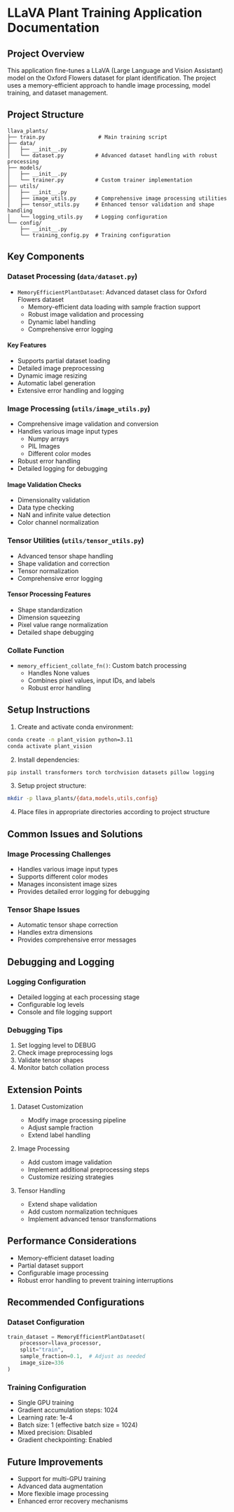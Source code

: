 # LLaVA Plant Training Application Documentation

## Project Overview
This application fine-tunes a LLaVA (Large Language and Vision Assistant) model on the Oxford Flowers dataset for plant identification. The project uses a memory-efficient approach to handle image processing, model training, and dataset management.

## Project Structure
```
llava_plants/
├── train.py                 # Main training script
├── data/
│   ├── __init__.py
│   └── dataset.py          # Advanced dataset handling with robust processing
├── models/
│   ├── __init__.py
│   └── trainer.py          # Custom trainer implementation
├── utils/
│   ├── __init__.py
│   ├── image_utils.py      # Comprehensive image processing utilities
│   ├── tensor_utils.py     # Enhanced tensor validation and shape handling
│   └── logging_utils.py    # Logging configuration
└── config/
    ├── __init__.py
    └── training_config.py  # Training configuration
```

## Key Components

### Dataset Processing (`data/dataset.py`)
- `MemoryEfficientPlantDataset`: Advanced dataset class for Oxford Flowers dataset
  - Memory-efficient data loading with sample fraction support
  - Robust image validation and processing
  - Dynamic label handling
  - Comprehensive error logging

#### Key Features
- Supports partial dataset loading
- Detailed image preprocessing
- Dynamic image resizing
- Automatic label generation
- Extensive error handling and logging

### Image Processing (`utils/image_utils.py`)
- Comprehensive image validation and conversion
- Handles various image input types
  - Numpy arrays
  - PIL Images
  - Different color modes
- Robust error handling
- Detailed logging for debugging

#### Image Validation Checks
- Dimensionality validation
- Data type checking
- NaN and infinite value detection
- Color channel normalization

### Tensor Utilities (`utils/tensor_utils.py`)
- Advanced tensor shape handling
- Shape validation and correction
- Tensor normalization
- Comprehensive error logging

#### Tensor Processing Features
- Shape standardization
- Dimension squeezing
- Pixel value range normalization
- Detailed shape debugging

### Collate Function
- `memory_efficient_collate_fn()`: Custom batch processing
  - Handles None values
  - Combines pixel values, input IDs, and labels
  - Robust error handling

## Setup Instructions

1. Create and activate conda environment:
```bash
conda create -n plant_vision python=3.11
conda activate plant_vision
```

2. Install dependencies:
```bash
pip install transformers torch torchvision datasets pillow logging
```

3. Setup project structure:
```bash
mkdir -p llava_plants/{data,models,utils,config}
```

4. Place files in appropriate directories according to project structure

## Common Issues and Solutions

### Image Processing Challenges
- Handles various image input types
- Supports different color modes
- Manages inconsistent image sizes
- Provides detailed error logging for debugging

### Tensor Shape Issues
- Automatic tensor shape correction
- Handles extra dimensions
- Provides comprehensive error messages

## Debugging and Logging

### Logging Configuration
- Detailed logging at each processing stage
- Configurable log levels
- Console and file logging support

### Debugging Tips
1. Set logging level to DEBUG
2. Check image preprocessing logs
3. Validate tensor shapes
4. Monitor batch collation process

## Extension Points

1. Dataset Customization
   - Modify image processing pipeline
   - Adjust sample fraction
   - Extend label handling

2. Image Processing
   - Add custom image validation
   - Implement additional preprocessing steps
   - Customize resizing strategies

3. Tensor Handling
   - Extend shape validation
   - Add custom normalization techniques
   - Implement advanced tensor transformations

## Performance Considerations

- Memory-efficient dataset loading
- Partial dataset support
- Configurable image processing
- Robust error handling to prevent training interruptions

## Recommended Configurations

### Dataset Configuration
```python
train_dataset = MemoryEfficientPlantDataset(
    processor=llava_processor, 
    split="train",
    sample_fraction=0.1,  # Adjust as needed
    image_size=336
)
```

### Training Configuration
- Single GPU training
- Gradient accumulation steps: 1024
- Learning rate: 1e-4
- Batch size: 1 (effective batch size = 1024)
- Mixed precision: Disabled
- Gradient checkpointing: Enabled

## Future Improvements
- Support for multi-GPU training
- Advanced data augmentation
- More flexible image processing
- Enhanced error recovery mechanisms